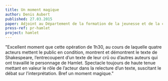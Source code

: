 ```yaml
---
title: Un moment magique
author: Denis Aubert
published: 27.03.2015
paper: Adjoint au Département de la formation de la jeunesse et de la culture du Canton de Vaud (Suisse)
press-ref: pr-hamlet
project: hamlet
---
```


"Excellent moment que cette opération de 1h30, au cours de laquelle quatre acteurs mettent le public en condition, montrent et démontrent le texte de Shakespeare, l’entrecoupent d’un texte de leur crû ou d’autres auteurs qui ont travaillé le personnage de Hamlet. Spectacle toujours de haute tenue mettant en valeur le rôle de l’acteur dans la relecture d’un texte, suscitant le débat sur l’interprétation. Bref un moment magique."
